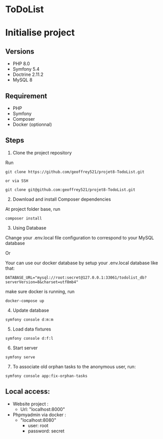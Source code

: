 ToDoList
========

# Initialise project

## Versions
* PHP 8.0
* Symfony 5.4
* Doctrine 2.11.2
* MySQL 8

## Requirement
* PHP
* Symfony
* Composer
* Docker (optionnal)



## Steps

1. Clone the project repository

Run
````
git clone https://github.com/geoffrey521/projet8-TodoList.git

or via SSH

git clone git@github.com:geoffrey521/projet8-TodoList.git
````

2. Download and install Composer dependencies

At project folder base, run
```
composer install
```

3. Using Database

Change your .env.local file configuration to correspond to your MySQL database

Or

Your can use our docker database by setup your .env.local database like that:
````
DATABASE_URL="mysql://root:secret@127.0.0.1:33061/todolist_db?serverVersion=8&charset=utf8mb4"
````
make sure docker is running, run
````
docker-compose up
````

4. Update database

````
symfony console d:m:m 
````

5. Load data fixtures

````
symfony console d:f:l
````
6. Start server

````
symfony serve
````

7. To associate old orphan tasks to the anonymous user, run:
````
symfony console app:fix-orphan-tasks
````

## Local access:

* Website project :
    * Url: "localhost:8000"
* Phpmyadmin via docker :
    * "localhost:8080"
        * user: root
        * password: secret